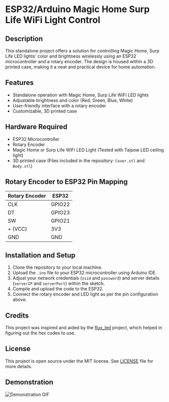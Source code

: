 # ESP32/Arduino Magic Home Surp Life WiFi Light Control

## Description

This standalone project offers a solution for controlling Magic Home, Surp Life LED lights' color and brightness wirelessly using an ESP32 microcontroller and a rotary encoder. The design is housed within a 3D printed case, making it a neat and practical device for home automation.

## Features

- Standalone operation with Magic Home, Surp Life WiFi LED lights
- Adjustable brightness and color (Red, Green, Blue, White)
- User-friendly interface with a rotary encoder
- Customizable, 3D printed case

## Hardware Required

- ESP32 Microcontroller
- Rotary Encoder
- Magic Home or Surp Life WiFi LED Light (Tested with Taipow LED ceiling light)
- 3D printed case (Files included in the repository: `Cover.stl` and `Body.stl`)

## Rotary Encoder to ESP32 Pin Mapping

| Rotary Encoder | ESP32 |
| -------------- | ----- |
| CLK            | GPIO22|
| DT             | GPIO23|
| SW             | GPIO21|
| + (VCC)        | 3V3   |
| GND            | GND   |

## Installation and Setup

1. Clone the repository to your local machine.
2. Upload the `.ino` file to your ESP32 microcontroller using Arduino IDE.
3. Adjust your network credentials (`ssid` and `password`) and server details (`serverIP` and `serverPort`) within the sketch.
4. Compile and upload the code to the ESP32.
5. Connect the rotary encoder and LED light as per the pin configuration above.

## Credits

This project was inspired and aided by the [flux_led](https://github.com/Danielhiversen/flux_led) project, which helped in figuring out the hex codes to use.

## License

This project is open source under the MIT license. See [LICENSE](LICENSE) file for more details.

## Demonstration

![Demonstration GIF](https://github.com/pecoraroalessio/ESP32-WiFi-Light-Control/blob/main/Output.gif)
